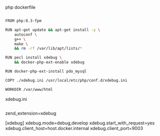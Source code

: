 php dockerfile

```bash

FROM php:8.3-fpm

RUN apt-get update && apt-get install -y \
    autoconf \
    g++ \
    make \
    && rm -rf /var/lib/apt/lists/*

RUN pecl install xdebug \
    && docker-php-ext-enable xdebug

RUN docker-php-ext-install pdo_mysql

COPY ./xdebug.ini /usr/local/etc/php/conf.d/xdebug.ini

WORKDIR /var/www/html

```

xdebug.ini

```

```
zend_extension=xdebug

[xdebug]
xdebug.mode=debug,develop
xdebug.start_with_request=yes
xdebug.client_host=host.docker.internal
xdebug.client_port=9003




